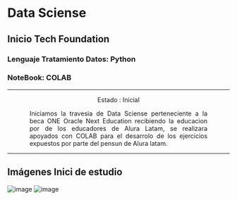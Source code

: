 # Data Sciense

## Inicio Tech Foundation

### Lenguaje Tratamiento Datos: Python
### NoteBook: COLAB


---

<p align="center">
Estado : Inicial
</p>

<div align="justify" style="width: 80%; margin: 0 auto;">

Iniciamos la travesia de Data Sciense perteneciente a la beca ONE Oracle Next Education recibiendo la educacion por de los educadores de Alura Latam, se realizara apoyados con COLAB para el desarrolo de los ejercicios expuestos por parte del pensun de Alura latam. 

</div>

---

## Imágenes Inici de estudio

![image](https://github.com/user-attachments/assets/ba749546-8a5e-41c6-b765-21a6edf1a797)
![image](https://github.com/user-attachments/assets/408670c8-8b3e-4574-a8a8-694696954fe0)


